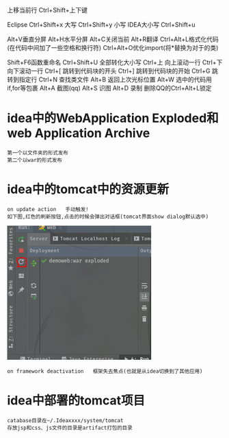 上移当前行   Ctrl+Shift+上下键

Eclipse
Ctrl+Shift+x    大写
Ctrl+Shift+y    小写
IDEA大小写
Ctrl+Shift+u

Alt+V垂直分屏
Alt+H水平分屏
Alt+C关闭当前
Alt+R翻译
Ctrl+Alt+L格式化代码(在代码中间加了一些空格和换行符)
Ctrl+Alt+O优化import(将*替换为对于的类)

Shift+F6函数重命名
Ctrl+Shift+U  全部转化大小写
Ctrl+上  向上滚动一行
Ctrl+下  向下滚动一行
Ctrl+[   跳转到代码块的开头 
Ctrl+]   跳转到代码块的开始
Ctrl+G   跳转到指定行
Ctrl+N   查找类文件
Alt+B    返回上次光标位置
Alt+W    选中的代码用if,for等包裹
Alt+A          截图(qq)
Alt+S          识图
Alt+D          录制
删除QQ的Ctrl+Alt+L锁定

# idea中的WebApplication Exploded和web Application Archive
    第一个以文件夹的形式发布
    第二个以war的形式发布
# idea中的tomcat中的资源更新
	on update action   手动触发!
	如下图,红色的刷新按钮,点击的时候会弹出对话框(tomcat界面show dialog默认选中)
![idea图片](../resources/photo/idea-update-action.PNG)

	on framework deactivation	框架失去焦点(也就是从idea切换到了其他应用)
# idea中部署的tomcat项目
	catabase目录在~/.Ideaxxxx/system/tomcat
	存放jsp和css、js文件的目录是artifact打包的目录